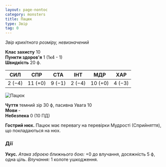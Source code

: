 ```yaml
---
layout: page-nontoc
category: monsters
title: Пацюк
type: Звір
tag: 0
---
```


_Звір крихітного розміру, невизначений_

**Клас захисту** 10     
**Пункти здоров'я** 1 (1к4 - 1)    
**Швидкість** 20 ф.

| СИЛ    | СПР     | СТА    | ІНТ    | МДР     | ХАР    |
| ------ | ------- | ------ | ------ | ------- | ------ |
| 2 (−4) | 11 (+0) | 9 (−1) | 2 (−4) | 10 (+0) | 4 (−3) |

![Пацюк](https://www.dndbeyond.com/avatars/thumbnails/16/541/1000/1000/636376335435407571.jpeg)

**Чуття** темний зір 30 ф, пасивна Увага 10    
**Мови** -    
**Небезпека** 0 (10 ПД)

**Гострий нюх.** Пацюк має перевагу на перевірки Мудрості (Сприйняття), що покладаються на нюх.

### Дії
**Укус.** _Атака зброєю ближнього бою:_ +0 до влучання, досяжність 5 ф, одна ціль. _Влучання:_ 1 колоте ушкодження. 
